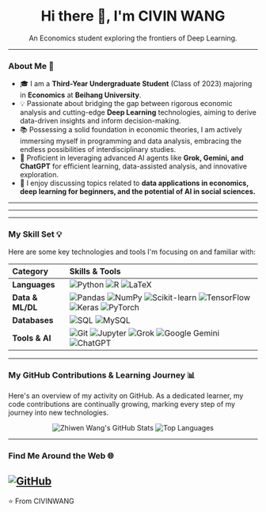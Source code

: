 <div align="center">
  <h1>Hi there 👋, I'm CIVIN WANG</h1>
  <p>An Economics student exploring the frontiers of Deep Learning.</p>
</div>

---

### About Me 🚀

-   🎓 I am a **Third-Year Undergraduate Student** (Class of 2023) majoring in **Economics** at **Beihang University**.
-   💡 Passionate about bridging the gap between rigorous economic analysis and cutting-edge **Deep Learning** technologies, aiming to derive data-driven insights and inform decision-making.
-   📚 Possessing a solid foundation in economic theories, I am actively immersing myself in programming and data analysis, embracing the endless possibilities of interdisciplinary studies.
-   🧠 Proficient in leveraging advanced AI agents like **Grok, Gemini, and ChatGPT** for efficient learning, data-assisted analysis, and innovative exploration.
-   💬 I enjoy discussing topics related to **data applications in economics, deep learning for beginners, and the potential of AI in social sciences.**

---

---

---

### My Skill Set 💡

Here are some key technologies and tools I'm focusing on and familiar with:

| Category        | Skills & Tools                                                                                                                                                                                                                                                                                                                                                                                                                                                                                                                                                                                                                                                                                                                                         |
| :-------------- | :------------------------------------------------------------------------------------------------------------------------------------------------------------------------------------------------------------------------------------------------------------------------------------------------------------------------------------------------------------------------------------------------------------------------------------------------------------------------------------------------------------------------------------------------------------------------------------------------------------------------------------------------------------------------------------------------------------------------------------- |
| **Languages** | ![Python](https://img.shields.io/badge/Python-3776AB?style=for-the-badge&logo=python&logoColor=white) ![R](https://img.shields.io/badge/R-276DC3?style=for-the-badge&logo=r&logoColor=white) ![LaTeX](https://img.shields.io/badge/LaTeX-47A141?style=for-the-badge&logo=latex&logoColor=white)                                                                                                                                                                                                                                                                                                                                                                                                                                                                 |
| **Data & ML/DL**| ![Pandas](https://img.shields.io/badge/Pandas-150458?style=for-the-badge&logo=pandas&logoColor=white) ![NumPy](https://img.shields.io/badge/NumPy-013243?style=for-the-badge&logo=numpy&logoColor=white) ![Scikit-learn](https://img.shields.io/badge/Scikit--learn-F7931E?style=for-the-badge&logo=scikitlearn&logoColor=white) ![TensorFlow](https://img.shields.io/badge/TensorFlow-FF6F00?style=for-the-badge&logo=tensorflow&logoColor=white) ![Keras](https://img.shields.io/badge/Keras-D00000?style=for-the-badge&logo=keras&logoColor=white) ![PyTorch](https://img.shields.io/badge/PyTorch-EE4C2C?style=for-the-badge&logo=pytorch&logoColor=white)                                                                                                                                |
| **Databases** | ![SQL](https://img.shields.io/badge/SQL-4479A1?style=for-the-badge&logo=sqlite&logoColor=white) ![MySQL](https://img.shields.io/badge/MySQL-4479A1?style=for-the-badge&logo=mysql&logoColor=white)                                                                                                                                                                                                                                                                                                                                                                                                                                                                                                                                                     |
| **Tools & AI** | ![Git](https://img.shields.io/badge/Git-F05032?style=for-the-badge&logo=git&logoColor=white) ![Jupyter](https://img.shields.io/badge/Jupyter-F37626?style=for-the-badge&logo=jupyter&logoColor=white) ![Grok](https://img.shields.io/badge/Grok-000000?style=for-the-badge&logoColor=white) ![Google Gemini](https://img.shields.io/badge/Google%20Gemini-4285F4?style=for-the-badge&logoColor=white) ![ChatGPT](https://img.shields.io/badge/ChatGPT-74AA9C?style=for-the-badge&logoColor=white)                                                                                                                                                                                                                                                                                                                              |
---

### My GitHub Contributions & Learning Journey 📊

Here's an overview of my activity on GitHub. As a dedicated learner, my code contributions are continually growing, marking every step of my journey into new technologies.

<p align="center">
  <img src="https://github-readme-stats.vercel.app/api?username=CIVINWANG&show_icons=true&theme=dracula&count_private=true&hide_title=true&hide_border=true" alt="Zhiwen Wang's GitHub Stats" />
  <img src="https://github-readme-stats.vercel.app/api/top-langs/?username=CIVINWANG&layout=compact&theme=dracula&hide_title=true&hide_border=true&langs_count=5" alt="Top Languages" />
</p>

---

### Find Me Around the Web 🌐

[![GitHub](https://img.shields.io/badge/GitHub-100000?style=for-the-badge&logo=github&logoColor=white)](https://github.com/CIVINWANG)
---

⭐️ From CIVINWANG
